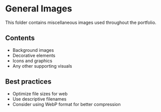 
# General Images

This folder contains miscellaneous images used throughout the portfolio.

## Contents
- Background images
- Decorative elements
- Icons and graphics
- Any other supporting visuals

## Best practices
- Optimize file sizes for web
- Use descriptive filenames
- Consider using WebP format for better compression
